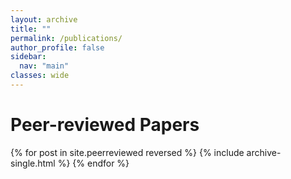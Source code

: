 ```yaml
---
layout: archive
title: ""
permalink: /publications/
author_profile: false
sidebar:
  nav: "main"
classes: wide
---
```


# Peer-reviewed Papers
{% for post in site.peerreviewed reversed %}
  {% include archive-single.html %}
{% endfor %}
